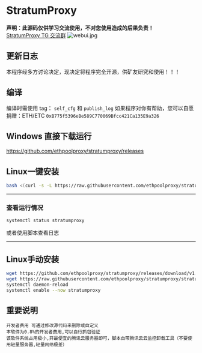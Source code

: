 # StratumProxy
<b>声明：此源码仅供学习交流使用，不对您使用造成的后果负责！</b>  
<a href="https://t.me/StratumProxy">StratumProxy TG 交流群</a>
![webui.jpg](webui.jpg)  

## 更新日志
本程序经多方讨论决定，现决定将程序完全开源，供矿友研究和使用！！！

## 编译
编译时需使用 tag： ``self_cfg`` 和 ``publish_log``
如果程序对你有帮助，您可以自愿捐赠：ETH/ETC ``0xB775f5396eBe589C770069Bfcc421Ca135E9a326``

## Windows 直接下载运行 
https://github.com/ethpoolproxy/stratumproxy/releases

## Linux一键安装

```bash
bash <(curl -s -L https://raw.githubusercontent.com/ethpoolproxy/stratumproxy/master/install.sh)
```

---

### 查看运行情况
```bash
systemctl status stratumproxy
```
或者使用脚本查看日志

---
## Linux手动安装
```bash
wget https://github.com/ethpoolproxy/stratumproxy/releases/download/v1.3.1/stratumproxy_v1.3.1 -O /usr/bin/stratumproxy
wget https://raw.githubusercontent.com/ethpoolproxy/stratumproxy/stratumproxy.service -O /etc/systemd/system/stratumproxy.service
systemctl daemon-reload
systemctl enable --now stratumproxy
```

## 重要说明

```bigquery
开发者费用 可通过修改源代码来删除或自定义
本软件为0.8%的开发者费用,可以自行抓包验证
该软件系统占用极小,开最便宜的腾讯云服务器即可，脚本自带腾讯云云监控卸载工具（不要使用轻量服务器,轻量网络极差）
```
